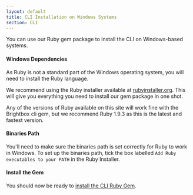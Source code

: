 ```yaml
---
layout: default
title: CLI Installation on Windows Systems
section: CLI
---
```


You can use our Ruby gem package to install the CLI on Windows-based systems.

#### Windows Dependencies

As Ruby is not a standard part of the Windows operating system, you will
need to install the Ruby language.

We recommend using the Ruby installer available at
[rubyinstaller.org](http://rubyinstaller.org/). This will give you
everything you need to install our gem package in one shot.

Any of the versions of Ruby available on this site will work fine with
the Brightbox cli gem, but we recommend Ruby 1.9.3 as this is the latest
and fastest version.

#### Binaries Path

You'll need to make sure the binaries path is set correctly for Ruby
to work in Windows.  To set up the binaries path, tick the box labelled
`Add Ruby executables to your PATH` in the Ruby Installer.

#### Install the Gem

You should now be ready to [install the CLI Ruby Gem](/docs/guides/cli/installation-gem/).

